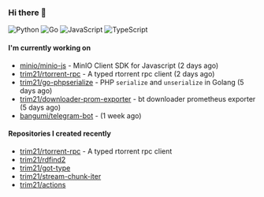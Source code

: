 ### Hi there 👋

![Python](https://img.shields.io/badge/python-3670A0?style=for-the-badge&logo=python&logoColor=ffdd54)
![Go](https://img.shields.io/badge/go-%2300ADD8.svg?style=for-the-badge&logo=go&logoColor=white)
![JavaScript](https://img.shields.io/badge/javascript-%23323330.svg?style=for-the-badge&logo=javascript&logoColor=%23F7DF1E)
![TypeScript](https://img.shields.io/badge/typescript-%23007ACC.svg?style=for-the-badge&logo=typescript&logoColor=white)

#### I'm currently working on

- [minio/minio-js](https://github.com/minio/minio-js) - MinIO Client SDK for Javascript (2 days ago)
- [trim21/rtorrent-rpc](https://github.com/trim21/rtorrent-rpc) - A typed rtorrent rpc client (2 days ago)
- [trim21/go-phpserialize](https://github.com/trim21/go-phpserialize) - PHP `serialize` and `unserialize` in Golang (5 days ago)
- [trim21/downloader-prom-exporter](https://github.com/trim21/downloader-prom-exporter) - bt downloader prometheus exporter (5 days ago)
- [bangumi/telegram-bot](https://github.com/bangumi/telegram-bot) -  (1 week ago)

#### Repositories I created recently

- [trim21/rtorrent-rpc](https://github.com/trim21/rtorrent-rpc) - A typed rtorrent rpc client
- [trim21/rdfind2](https://github.com/trim21/rdfind2)
- [trim21/got-type](https://github.com/trim21/got-type)
- [trim21/stream-chunk-iter](https://github.com/trim21/stream-chunk-iter)
- [trim21/actions](https://github.com/trim21/actions)
